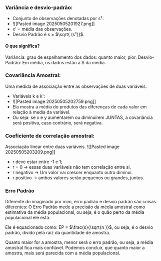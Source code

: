 ### Variância e desvio-padrão:
- Conjunto de observações denotadas por s²:
- ![[Pasted image 20250505201927.png]]
- x' = média das observações.
- Desvio Padrão é s = $\sqrt{  (s²)}$.
#### O que significa?
Variância: grau de espalhamento dos dados: quanto maior, pior.
Desvio-Padrão: Em média, os dados estão a S da media.

### Covariância Amostral:
Uma medida de associação entre as observações de duas variáveis. 
- Variáveis k e k': 
- ![[Pasted image 20250505202759.png]]
- Ela mostra a média do produtos das diferenças de cada valor em relação à media da variável.
- Ou seja: se x e y aumentarem ou diminuírem JUNTAS, a covariância será positiva, caso contrário, será negativa.

### Coeficiente de correlação amostral:
Associação linear entre duas variáveis. 
![[Pasted image 20250505203209.png]]
- r deve estar entre -1 e 1;
- r = 0 -> essas duas variáveis não tem correlação entre si.
- r negativo -> Um valor vai crescer enquanto outro diminui.
- r positivo -> ambos valores serão pequenos ou grandes, juntos.


### Erro Padrão
Diferente do imaginado por mim, erro padrão e desvio padrão são coisas diferentes:
O Erro Padrão mede a precisão da média amostral como estimativa da média populacional, ou seja, é o quão perto da média populacional ele está.

Ele é equacionado como:
EP = $\frac{s}{\sqrt{n }}$, ou seja, é o desvio padrão, divido pela raiz da quantidade de amostra.

Quanto maior for a amostra, menor será o erro padrão, ou seja, a média amostral fica mais confiável. Podemos concluir, que quanto maior a amostra, mais será parecida com a média populacional.
